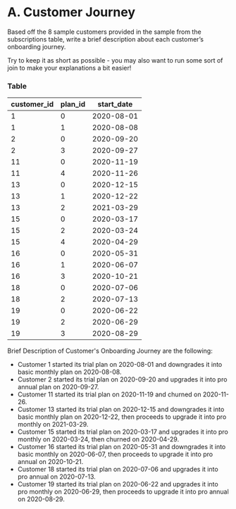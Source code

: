 # A. Customer Journey
Based off the 8 sample customers provided in the sample from the subscriptions table, write a brief description about each customer’s onboarding journey.

Try to keep it as short as possible - you may also want to run some sort of join to make your explanations a bit easier!
### Table
| customer_id | plan_id | start_date |
|-------------|---------|------------|
| 1           | 0       | 2020-08-01 |
| 1           | 1       | 2020-08-08 |
| 2           | 0       | 2020-09-20 |
| 2           | 3       | 2020-09-27 |
| 11          | 0       | 2020-11-19 |
| 11          | 4       | 2020-11-26 |
| 13          | 0       | 2020-12-15 |
| 13          | 1       | 2020-12-22 |
| 13          | 2       | 2021-03-29 |
| 15          | 0       | 2020-03-17 |
| 15          | 2       | 2020-03-24 |
| 15          | 4       | 2020-04-29 |
| 16          | 0       | 2020-05-31 |
| 16          | 1       | 2020-06-07 |
| 16          | 3       | 2020-10-21 |
| 18          | 0       | 2020-07-06 |
| 18          | 2       | 2020-07-13 |
| 19          | 0       | 2020-06-22 |
| 19          | 2       | 2020-06-29 |
| 19          | 3       | 2020-08-29 |

Brief Description of Customer's Onboarding Journey are the following:
- Customer 1 started its trial plan on 2020-08-01 and downgrades it into basic monthly plan on 2020-08-08.
- Customer 2 started its trial plan on 2020-09-20 and upgrades it into pro annual plan on 2020-09-27.
- Customer 11 started its trial plan on 2020-11-19 and churned on 2020-11-26.
- Customer 13 started its trial plan on 2020-12-15 and downgrades it into basic monthly plan on 2020-12-22, then proceeds to upgrade it into pro monthly on 2021-03-29.
- Customer 15 started its trial plan on 2020-03-17 and upgrades it into pro monthly on 2020-03-24, then churned on 2020-04-29.
- Customer 16 started its trial plan on 2020-05-31 and downgrades it into basic monthly on 2020-06-07, then proceeds to upgrade it into pro annual on 2020-10-21.
- Customer 18 started its trial plan on 2020-07-06 and upgrades it into pro annual on 2020-07-13.
- Customer 19 started its trial plan on 2020-06-22 and upgrades it into pro monthly on 2020-06-29, then proceeds to upgrade it into pro annual on 2020-08-29.
